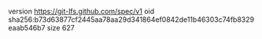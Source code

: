 version https://git-lfs.github.com/spec/v1
oid sha256:b73d63877cf2445aa78aa29d341864ef0842de11b46303c74fb8329eaab546b7
size 627

